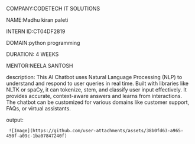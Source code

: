 COMPANY:CODETECH IT SOLUTIONS

NAME:Madhu kiran paleti

INTERN ID:CT04DF2819

DOMAIN:python programming

DURATION: 4 WEEKS

MENTOR:NEELA SANTOSH


description:
    This AI Chatbot uses Natural Language Processing (NLP) to understand and respond to user queries in real time.
Built with libraries like NLTK or spaCy, it can tokenize, stem, and classify user input effectively.
It provides accurate, context-aware answers and learns from interactions.
The chatbot can be customized for various domains like customer support, FAQs, or virtual assistants.

output:
   
     ![Image](https://github.com/user-attachments/assets/38b0fd63-a965-450f-a09c-1ba07847240f)
     
